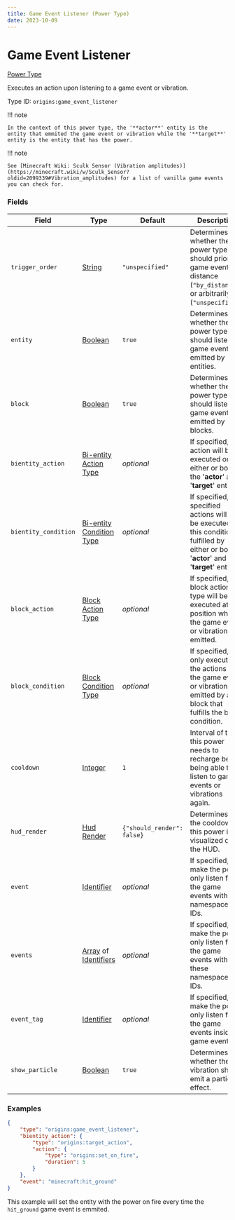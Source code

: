 ```yaml
---
title: Game Event Listener (Power Type)
date: 2023-10-09
---
```


# Game Event Listener

[Power Type](../power_types.md)

Executes an action upon listening to a game event or vibration.

Type ID: `origins:game_event_listener`

!!! note

    In the context of this power type, the '**actor**' entity is the entity that emmited the game event or vibration while the '**target**' entity is the entity that has the power.

!!! note

    See [Minecraft Wiki: Sculk Sensor (Vibration amplitudes)](https://minecraft.wiki/w/Sculk_Sensor?oldid=2099339#Vibration_amplitudes) for a list of vanilla game events you can check for.


### Fields

Field | Type | Default | Description
------|------|---------|-------------
`trigger_order` | [String](../data_types/string.md) | `"unspecified"` | Determines whether the power type should prioritize game events by distance (`"by_distance"`) or arbitrarily (`"unspecified"`).
`entity` | [Boolean](../data_types/boolean.md) | `true` | Determines whether the power type should listen to game events emitted by entities.
`block` | [Boolean](../data_types/boolean.md) | `true` | Determines whether the power type should listen to game events emitted by blocks.
`bientity_action` | [Bi-entity Action Type](../bientity_action_types.md) | _optional_ | If specified, this action will be executed on either or both the '**actor**' and '**target**' entities.
`bientity_condition` | [Bi-entity Condition Type](../bientity_condition_types.md) | _optional_ | If specified, the specified actions will only be executed if this condition is fulfilled by either or both '**actor**' and '**target**' entities.
`block_action` | [Block Action Type](../block_action_types.md) | _optional_ | If specified, this block action type will be executed at the position where the game event or vibration was emitted.
`block_condition` | [Block Condition Type](../block_condition_types.md) | _optional_ | If specified, only executes the actions if the game event or vibration is emitted by a block that fulfills the block condition.
`cooldown` | [Integer](../data_types/integer.md) | `1` | Interval of ticks this power needs to recharge before being able to listen to game events or vibrations again.
`hud_render` | [Hud Render](../data_types/hud_render.md) | `{"should_render": false}` | Determines how the cooldown of this power is visualized on the HUD.
`event` | [Identifier](../data_types/identifier.md) | _optional_ | If specified, will make the power only listen for the game events with this namespace and IDs.
`events` | [Array](../data_types/array.md) of [Identifiers](../data_types/identifier.md) | _optional_ | If specified, will make the power only listen for the game events with these namespace and IDs.
`event_tag` | [Identifier](../data_types/identifier.md) | _optional_ | If specified, will make the power only listen for the game events inside game event tag.
`show_particle` | [Boolean](../data_types/boolean.md) | `true` | Determines whether the vibration should emit a particle effect.


### Examples

```json
{
    "type": "origins:game_event_listener",
    "bientity_action": {
        "type": "origins:target_action",
        "action": {
            "type": "origins:set_on_fire",
            "duration": 5
        }
    },
    "event": "minecraft:hit_ground"
}
```

This example will set the entity with the power on fire every time the `hit_ground` game event is emmited.
